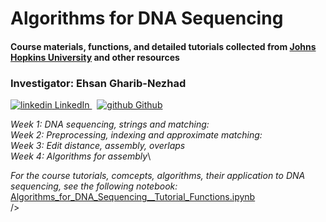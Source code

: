 # Algorithms for DNA Sequencing
#### Course materials, functions, and detailed tutorials collected from [Johns Hopkins University](https://www.coursera.org/learn/dna-sequencing/home/welcome) and other resources 

###  Investigator: Ehsan Gharib-Nezhad

  <p>
  <a href="https://www.linkedin.com/in/ehsan-gharib-nezhad/" rel="nofollow noreferrer">
    <img src="https://i.stack.imgur.com/gVE0j.png" alt="linkedin"> LinkedIn
  </a> &nbsp; 
  <a href="https://github.com/EhsanGharibNezhad/" rel="nofollow noreferrer">
    <img src="https://i.stack.imgur.com/tskMh.png" alt="github"> Github
  </a>
</p>


*Week 1: DNA sequencing, strings and matching:*\
*Week 2: Preprocessing, indexing and approximate matching:*\
*Week 3: Edit distance, assembly, overlaps*\
*Week 4: Algorithms for assembly*\


*For the course tutorials, comcepts, algorithms, their application to DNA sequencing, see the following notebook:*\
[Algorithms_for_DNA_Sequencing__Tutorial_Functions.ipynb](notebook/Algorithms_for_DNA_Sequencing__Tutorial_Functions.ipynb)<br />
/>
